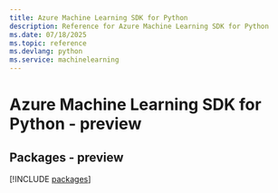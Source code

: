 ```yaml
---
title: Azure Machine Learning SDK for Python
description: Reference for Azure Machine Learning SDK for Python
ms.date: 07/18/2025
ms.topic: reference
ms.devlang: python
ms.service: machinelearning
---
```

# Azure Machine Learning SDK for Python - preview
## Packages - preview
[!INCLUDE [packages](machine-learning-index.md)]